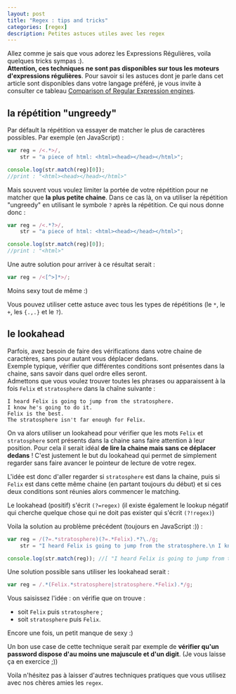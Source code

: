 ```yaml
---
layout: post
title: "Regex : tips and tricks"
categories: [regex]
description: Petites astuces utiles avec les regex
---
```


Allez comme je sais que vous adorez les Expressions Régulières, voila quelques tricks sympas :).  
**Attention, ces techniques ne sont pas disponibles sur tous les moteurs d'expressions régulières**. Pour savoir si les astuces dont je parle dans cet article sont disponibles dans votre langage préféré, je vous invite à consulter ce tableau [Comparison of Regular Expression engines](http://en.wikipedia.org/wiki/Comparison_of_regular_expression_engines).

## la répétition "ungreedy"

Par défault la répétition va essayer de matcher le plus de caractères possibles. Par exemple (en JavaScript) :

```javascript
var reg = /<.*>/,
    str = "a piece of html: <html><head></head></html>";

console.log(str.match(reg)[0]);
//print : "<html><head></head></html>"
```

Mais souvent vous voulez limiter la portée de votre répétition pour ne matcher que **la plus petite chaine**. Dans ce cas là, on va utiliser la répétition "ungreedy" en utilisant le symbole `?` après la répétition. Ce qui nous donne donc : 

```javascript
var reg = /<.*?>/,
    str = "a piece of html: <html><head></head></html>";

console.log(str.match(reg)[0]);
//print : "<html>"
```

Une autre solution pour arriver à ce résultat serait : 

```javascript
var reg = /<[^>]*>/;
```
Moins sexy tout de même :)

Vous pouvez utiliser cette astuce avec tous les types de répétitions (le `*`, le `+`, les `{.,.}` et le `?`).

## le lookahead

Parfois, avez besoin de faire des vérifications dans votre chaine de caractères, sans pour autant vous déplacer dedans.  
Exemple typique, vérifier que différentes conditions sont présentes dans la chaine, sans savoir dans quel ordre elles seront.  
Admettons que vous voulez trouver toutes les phrases ou apparaissent à la fois `Felix` et `stratosphere` dans la chaîne suivante :  

```
I heard Felix is going to jump from the stratosphere.  
I know he's going to do it.  
Felix is the best.  
The stratosphere isn't far enough for Felix.
```

On va alors utiliser un lookahead pour vérifier que les mots `Felix` et  `stratosphere` sont présents dans la chaine sans faire attention à leur position. Pour cela il serait idéal **de lire la chaine mais sans ce déplacer dedans** ! C'est justement le but du lookahead qui permet de simplement regarder sans faire avancer le pointeur de lecture de votre regex.

L'idée est donc d'aller regarder si `stratosphere` est dans la chaine, puis si `Felix` est dans cette même chaine (en partant toujours du début) et si ces deux conditions sont réunies alors commencer le matching.

Le lookahead (positif) s'écrit `(?=regex)` (il existe également le lookup négatif qui cherche quelque chose qui ne doit pas exister qui s'écrit `(?!regex)`)

Voila la solution au problème précédent (toujours en JavaScript :)) :

```javascript
var reg = /(?=.*stratosphere)(?=.*Felix).*?\./g;
    str = "I heard Felix is going to jump from the stratosphere.\n I know he's going to do it.\n Felix is the best.\n The stratosphere isn't far enough for Felix.";

console.log(str.match(reg)); //[ "I heard Felix is going to jump from the stratosphere.", " The stratosphere isn't far enough for Felix." ]
```

Une solution possible sans utiliser les lookahead serait : 

```javascript
var reg = /.*(Felix.*stratosphere|stratosphere.*Felix).*/g;
```

Vous saisissez l'idée : on vérifie que on trouve :

- soit `Felix` puis `stratosphere` ;
- soit `stratosphere` puis `Felix`.

Encore une fois, un petit manque de sexy :)

Un bon use case de cette technique serait par exemple de **vérifier qu'un password dispose d'au moins une majuscule et d'un digit**. (Je vous laisse ça en exercice ;))

Voila n'hésitez pas à laisser d'autres techniques pratiques que vous utilisez avec nos chères amies les `regex`.
